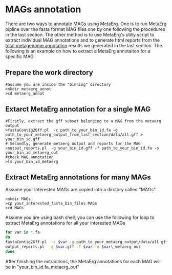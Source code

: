 # MAGs annotation
There are two ways to annotate MAGs using MetaErg. One is to run MetaErg pipline over the fasta format MAG files one by one following the procedures in the last section. The other method is to use MetaErg's utiliy script to extract individual MAG annotations and to generate html reports from the [total metagenome annotation](https://github.com/xiaoli-dong/metagenomics_crash_course/blob/master/annotation/README.md) results we generated in the last section. The following is an example on how to extract a MetaErg annotaiton for a specific MAG

## Prepare the work directory
```
#assume you are inside the "binning" directory
>mkdir metaerg_annot
>cd metaerg_annot
```
## Extarct MetaErg annotation for a single MAG
```
#Firstly, extract the gff subset belonging to a MAG from the metaerg output
>fastaContig2Gff.pl  -c path_to_your_bin_id.fa -g path_to_your_metaerg_output_from_last_section/data/all.gff > your_bin_id.gff
# Secondly, generate metaerg output and reports for the MAG
>output_reports.pl  -g your_bin_id.gff -f path_to_your_bin_id.fa -o your_bin_id_metaerg_out
#check MAG annotation
>ls your_bin_id_metaerg
```
## Extract MetaErg annotations for many MAGs
Assume your interested MAGs are copied into a dirctory called "MAGs"
```
>mkdir MAGs
>cp your_interested_fasta_bin_files MAGs
>cd MAGs
```
Assume you are using bash shell, you can use the following for loop to extract MetaErg annotations for all your interested MAGs  
```bash 
for var in *.fa  
do  
fastaContig2Gff.pl  -c $var -g path_to_your_metaerg_output/data/all.gff > $var.gff  
output_reports.pl  -g $var.gff -f $var -o $var\_metaerg_out  
done
```

After finishing the extractions, the MetaErg annotations for each MAG will be in "your_bin_id.fa_metaerg_out"
